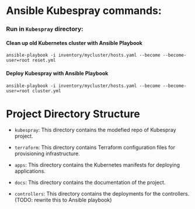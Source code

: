 # Ansible Kubespray commands:
### Run in `Kubespray` directory:

#### Clean up old Kubernetes cluster with Ansible Playbook

`ansible-playbook -i inventory/mycluster/hosts.yaml --become --become-user=root reset.yml`

 
#### Deploy Kubespray with Ansible Playbook
`ansible-playbook -i inventory/mycluster/hosts.yaml --become --become-user=root cluster.yml`

  

# Project Directory Structure

-  `kubespray`: This directory contains the modefied repo of Kubespray project.

-  `terraform`: This directory contains Terraform configuration files for provisioning infrastructure.

-  `apps`: This directory contains the Kubernetes manifests for deploying applications.

-  `docs`: This directory contains the documentation of the project.

-  `controllers`: This directory contains the deployments for the controllers. (TODO: rewrite this to Ansible playbook)
